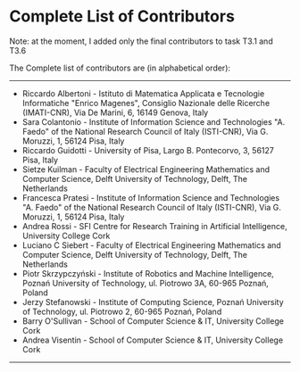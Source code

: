 # Complete List of Contributors

Note: at the moment, I added only the final contributors to task T3.1 and T3.6

The Complete list of contributors are (in alphabetical order):

---
- Riccardo Albertoni - Istituto di Matematica Applicata e Tecnologie Informatiche "Enrico Magenes", Consiglio Nazionale delle Ricerche (IMATI-CNR), Via De Marini, 6, 16149 Genova, Italy
- Sara Colantonio - Institute of Information Science and Technologies "A. Faedo" of the National Research Council of Italy (ISTI-CNR), Via G. Moruzzi, 1, 56124 Pisa, Italy
- Riccardo Guidotti - University of Pisa, Largo B. Pontecorvo, 3, 56127 Pisa, Italy
- Sietze Kuilman - Faculty of Electrical Engineering Mathematics and Computer Science, Delft University of Technology, Delft, The Netherlands
- Francesca Pratesi - Institute of Information Science and Technologies "A. Faedo" of the National Research Council of Italy (ISTI-CNR), Via G. Moruzzi, 1, 56124 Pisa, Italy
- Andrea Rossi - SFI Centre for Research Training in Artificial Intelligence, University College Cork
- Luciano C Siebert - Faculty of Electrical Engineering Mathematics and Computer Science, Delft University of Technology, Delft, The Netherlands
- Piotr Skrzypczyński - Institute of Robotics and Machine Intelligence, Poznań University of Technology, ul. Piotrowo 3A, 60-965 Poznań, Poland
- Jerzy Stefanowski - Institute of Computing Science, Poznań University of Technology, ul. Piotrowo 2, 60-965 Poznań, Poland
- Barry O'Sullivan - School of Computer Science & IT, University College Cork
- Andrea Visentin - School of Computer Science & IT, University College Cork

---


